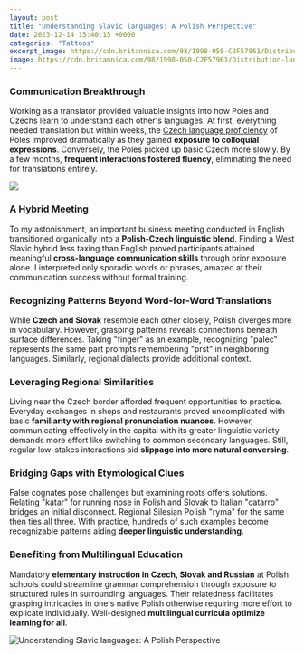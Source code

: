 ```yaml
---
layout: post
title: "Understanding Slavic languages: A Polish Perspective"
date: 2023-12-14 15:40:15 +0000
categories: "Tattoos"
excerpt_image: https://cdn.britannica.com/98/1998-050-C2F57961/Distribution-languages-Slavic-Europe.jpg
image: https://cdn.britannica.com/98/1998-050-C2F57961/Distribution-languages-Slavic-Europe.jpg
---
```


### Communication Breakthrough  
Working as a translator provided valuable insights into how Poles and Czechs learn to understand each other's languages. At first, everything needed translation but within weeks, the [Czech language proficiency](https://yt.io.vn/collection/aldrete) of Poles improved dramatically as they gained **exposure to colloquial expressions**. Conversely, the Poles picked up basic Czech more slowly. By a few months, **frequent interactions fostered fluency**, eliminating the need for translations entirely. 

![](https://alphaomegatranslations.com/wp-content/uploads/2015/07/2000px-Slavic_languages_map_en.svg-1024x944.png)
### A Hybrid Meeting
To my astonishment, an important business meeting conducted in English transitioned organically into a **Polish-Czech linguistic blend**. Finding a West Slavic hybrid less taxing than English proved participants attained meaningful **cross-language communication skills** through prior exposure alone. I interpreted only sporadic words or phrases, amazed at their communication success without formal training.  
### Recognizing Patterns Beyond Word-for-Word Translations  
While **Czech and Slovak** resemble each other closely, Polish diverges more in vocabulary. However, grasping patterns reveals connections beneath surface differences. Taking "finger" as an example, recognizing "palec" represents the same part prompts remembering "prst" in neighboring languages. Similarly, regional dialects provide additional context.  
### Leveraging Regional Similarities
Living near the Czech border afforded frequent opportunities to practice. Everyday exchanges in shops and restaurants proved uncomplicated with basic **familiarity with regional pronunciation nuances**. However, communicating effectively in the capital with its greater linguistic variety demands more effort like switching to common secondary languages. Still, regular low-stakes interactions aid **slippage into more natural conversing**.
### Bridging Gaps with Etymological Clues  
False cognates pose challenges but examining roots offers solutions. Relating "katar" for running nose in Polish and Slovak to Italian "catarro" bridges an initial disconnect. Regional Silesian Polish "ryma" for the same then ties all three. With practice, hundreds of such examples become recognizable patterns aiding **deeper linguistic understanding**.
### Benefiting from Multilingual Education  
Mandatory **elementary instruction in Czech, Slovak and Russian** at Polish schools could streamline grammar comprehension through exposure to structured rules in surrounding languages. Their relatedness facilitates grasping intricacies in one's native Polish otherwise requiring more effort to explicate individually. Well-designed **multilingual curricula optimize learning for all**.

![Understanding Slavic languages: A Polish Perspective](https://cdn.britannica.com/98/1998-050-C2F57961/Distribution-languages-Slavic-Europe.jpg)